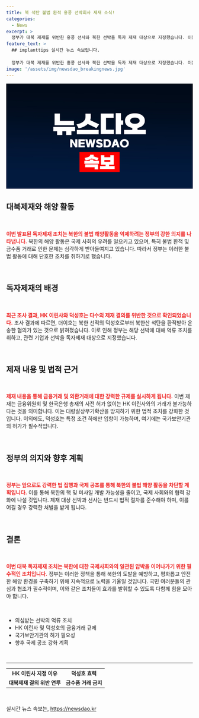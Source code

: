 ```yaml
---
title: 북 석탄 불법 환적 홍콩 선박회사 제재 소식!
categories:
  - News
excerpt: >
  정부가 대북 제재를 위반한 홍콩 선사와 북한 선박을 독자 제재 대상으로 지정했습니다. 이는 북한의 불법 해상 활동을 차단하고, 핵·미사일 개발을 저지하려는 강력한 의지를 드러낸 조치입니다.
feature_text: >
  ## implanttips 실시간 뉴스 속보입니다.

  정부가 대북 제재를 위반한 홍콩 선사와 북한 선박을 독자 제재 대상으로 지정했습니다. 이는 북한의 불법 해상 활동을 차단하고, 핵·미사일 개발을 저지하려는 강력한 의지를 드러낸 조치입니다.
image: '/assets/img/newsdao_breakingnews.jpg'
---
```


<p><img src="/assets/img/newsdao_breakingnews.jpg" alt="implanttips 속보" /></p>

<h2 data-ke-size="size26">대북제재와 해양 활동</h2>

<p data-ke-size="size16">&nbsp;</p>

<p><b><span style="color: #ee2323;">이번 발표된 독자제재 조치는 북한의 불법 해양활동을 억제하려는 정부의 강한 의지를 나타냅니다.</span></b> 북한의 해양 활동은 국제 사회의 우려를 일으키고 있으며, 특히 불법 환적 및 금수품 거래로 인한 문제는 심각하게 받아들여지고 있습니다. 따라서 정부는 이러한 불법 활동에 대해 단호한 조치를 취하기로 했습니다.</p>

<p data-ke-size="size16">&nbsp;</p>

<h2 data-ke-size="size26">독자제재의 배경</h2>

<p data-ke-size="size16">&nbsp;</p>

<p><b><span style="color: #ee2323;">최근 조사 결과, HK 이린사와 덕성호는 다수의 제재 결의를 위반한 것으로 확인되었습니다.</span></b> 조사 결과에 따르면, 더이호는 북한 선적의 덕성호로부터 북한산 석탄을 환적받아 운송한 혐의가 있는 것으로 밝혀졌습니다. 이로 인해 정부는 해당 선박에 대해 억류 조치를 취하고, 관련 기업과 선박을 독자제재 대상으로 지정했습니다.</p>

<p data-ke-size="size16">&nbsp;</p>

<h2 data-ke-size="size26">제재 내용 및 법적 근거</h2>

<p data-ke-size="size16">&nbsp;</p>

<p><b><span style="color: #ee2323;">제재 내용을 통해 금융거래 및 외환거래에 대한 강력한 규제를 실시하게 됩니다.</span></b> 이번 제재는 금융위원회 및 한국은행 총재의 사전 허가 없이는 HK 이린사와의 거래가 불가능하다는 것을 의미합니다. 이는 대량살상무기확산을 방지하기 위한 법적 조치를 강화한 것입니다. 이외에도, 덕성호는 특정 조건 하에만 입항이 가능하며, 여기에는 국가보안기관의 허가가 필수적입니다.</p>

<p data-ke-size="size16">&nbsp;</p>

<h2 data-ke-size="size26">정부의 의지와 향후 계획</h2>

<p data-ke-size="size16">&nbsp;</p>

<p><b><span style="color: #ee2323;">정부는 앞으로도 강력한 법 집행과 국제 공조를 통해 북한의 불법 해양 활동을 차단할 계획입니다.</span></b> 이를 통해 북한의 핵 및 미사일 개발 가능성을 줄이고, 국제 사회와의 협력 강화에 나설 것입니다. 제재 대상 선박과 선사는 반드시 법적 절차를 준수해야 하며, 이를 어길 경우 강력한 처벌을 받게 됩니다. </p>

<p data-ke-size="size16">&nbsp;</p>

<h2 data-ke-size="size26">결론</h2>

<p data-ke-size="size16">&nbsp;</p>

<p><b><span style="color: #ee2323;">이번 대북 독자제재 조치는 북한에 대한 국제사회와의 일관된 압박을 이어나가기 위한 필수적인 조치입니다.</span></b> 정부는 이러한 정책을 통해 북한의 도발을 예방하고, 평화롭고 안전한 해양 환경을 구축하기 위해 지속적으로 노력을 기울일 것입니다. 국민 여러분들의 관심과 협조가 필수적이며, 이와 같은 조치들이 효과를 발휘할 수 있도록 다함께 힘을 모아야 합니다. </p>

<p data-ke-size="size16">&nbsp;</p>

<ul>
    <li>의심받는 선박의 억류 조치</li>
    <li>HK 이린사 및 덕성호의 금융거래 규제</li>
    <li>국가보안기관의 허가 필요성</li>
    <li>향후 국제 공조 강화 계획</li>
</ul>

<p data-ke-size="size16">&nbsp;</p>

<hr />

<table>
    <tr>
        <td style="text-align: center; height: 17px;"><b>HK 이린사 지정 이유</b></td>
        <td style="text-align: center; height: 17px;"><b>덕성호 효력</b></td>
    </tr>
    <tr>
        <td style="text-align: center; height: 17px;"><b>대북제재 결의 위반 연루</b></td>
        <td style="text-align: center; height: 17px;"><b>금수품 거래 금지</b></td>
    </tr>
</table>

<p data-ke-size="size16">&nbsp;</p>
실시간 뉴스 속보는, <a href="https://newsdao.kr" rel="dofollow">https://newsdao.kr</a>


